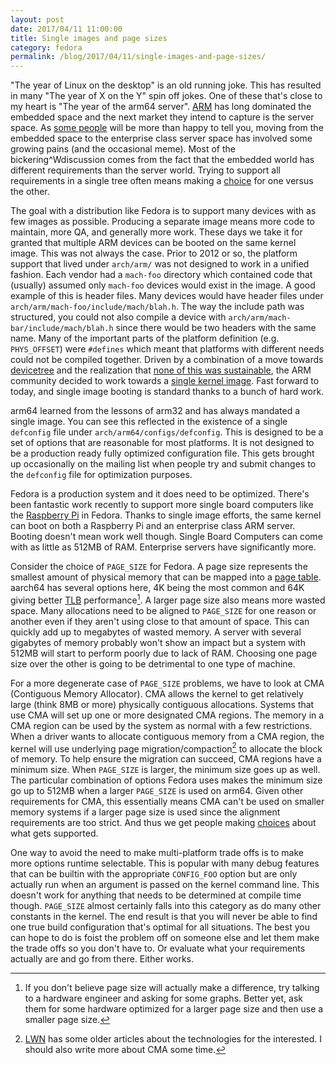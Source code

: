 ```yaml
---
layout: post
date: 2017/04/11 11:00:00
title: Single images and page sizes
category: fedora
permalink: /blog/2017/04/11/single-images-and-page-sizes/
---
```

"The year of Linux on the desktop" is an old running joke. This has resulted
in many "The year of X on the Y" spin off jokes. One of these that's close to
my heart is "The year of the arm64 server". [ARM](https://www.arm.com/) has
long dominated the embedded space and the next market they intend to capture
is the server space. As [some people](https://twitter.com/jonmasters) will
be more than happy to tell you, moving from the embedded space to the
enterprise class server space has involved some growing pains (and the
occasional meme). Most of the bickering^Wdiscussion comes from the fact that
the embedded world has different requirements than the server world. Trying
to support all requirements in a single tree often means making a
[choice](https://plus.google.com/+JonMasters/posts/GFrXmFUBMuJ) for one
versus the other.

The goal with a distribution like Fedora is to support many devices with as
few images as possible. Producing a separate image means more code to
maintain, more QA, and generally more work. These days we take it for granted
that multiple ARM devices can be booted on the same kernel image. This was
not always the case. Prior to 2012 or so, the platform support that lived
under `arch/arm/` was not designed to work in a unified fashion. Each
vendor had a `mach-foo` directory which contained code that (usually) assumed
only `mach-foo` devices would exist in the image. A good example of this is
header files. Many devices would have header files under
`arch/arm/mach-foo/include/mach/blah.h`. The way the include path was
structured, you could not also compile a device with
`arch/arm/mach-bar/include/mach/blah.h` since there would be two headers with
the same name. Many of the important parts of the platform definition (e.g.
`PHYS_OFFSET`) were `#defines` which meant that platforms with different needs
could not be compiled together.
 Driven by a combination of a
move towards [devicetree](https://lwn.net/Articles/414016/) and the realization
that [none of this was sustainable](https://lwn.net/Articles/501696/), the ARM
community decided to work towards a [single kernel image](https://lwn.net/Articles/513952/). Fast forward to today, and single image booting is standard thanks
to a bunch of hard work.

arm64 learned from the lessons of arm32 and has always mandated a single image.
You can see this reflected in the existence of a single `defconfig` file under
`arch/arm64/configs/defconfig`. This is designed to be a set of options that
are reasonable for most platforms. It is not designed to be a production ready
fully optimized configuration file. This gets brought up occasionally on the
mailing list when people try and submit changes to the `defconfig` file for
optimization purposes.

Fedora is a production system and it does need to be optimized.
There's been fantastic work recently to support more
single board computers like the
[Raspberry Pi](https://fedoramagazine.org/raspberry-pi-support-fedora-25-beta/)
in Fedora. Thanks to single image efforts, the same kernel can boot on both
a Raspberry Pi and an enterprise class ARM server. Booting doesn't mean work
well though. Single Board Computers can come with as little as 512MB of RAM.
Enterprise servers have significantly more.

Consider the choice of `PAGE_SIZE` for Fedora. A page size represents the
smallest amount of physical memory that can be mapped into a
[page table](https://en.wikipedia.org/wiki/Page_table). aarch64 has several
options here, 4K being the most common and 64K giving better [TLB](https://en.wikipedia.org/wiki/Translation_lookaside_buffer)
performance[^1]. A larger page size also means more wasted space. Many
allocations need to be aligned to `PAGE_SIZE` for one reason or another even
if they aren't using close to that amount of space. This can quickly add up to
megabytes of wasted memory. A server with several gigabytes of memory probably 
won't show an impact but a system with 512MB will start to perform poorly due
to lack of RAM. Choosing one page size over the other is going to be
detrimental to one type of machine.

For a more degenerate case of `PAGE_SIZE` problems, we have to look at CMA
(Contiguous Memory Allocator). CMA allows the kernel to get relatively
large (think 8MB or more) physically contiguous allocations. Systems
that use CMA will set up one or more designated CMA regions. The memory in
a CMA region can be used by the system as normal with a few restrictions.
When a driver wants to allocate contiguous memory from a CMA region, the
kernel will use underlying page migration/compaction[^2] to allocate
the block of memory. To help ensure the migration can succeed, CMA regions
have a minimum size. When `PAGE_SIZE` is larger, the minimum size goes up
as well. The particular combination of options Fedora uses makes the minimum
size go up to 512MB when a larger `PAGE_SIZE` is used on arm64. Given other
requirements for CMA, this essentially means CMA can't be used on smaller
memory systems if a larger page size is used since the alignment requirements
are too strict. And thus we get people making [choices](https://plus.google.com/+JonMasters/posts/GFrXmFUBMuJ) 
about what gets supported.

One way to avoid the need to make multi-platform trade offs is to make more
options runtime selectable. This is popular with many debug features that
can be builtin with the appropriate `CONFIG_FOO` option but are only actually
run when an argument is passed on the kernel command line. This doesn't
work for anything that needs to be determined at compile time though.
`PAGE_SIZE` almost certainly falls into this category as do many other
constants in the kernel. The end result is that you will never be able to
find one true build configuration that's optimal for all situations.
The best you can hope to do is foist the problem off on someone else and
let them make the trade offs so you don't have to. Or evaluate what your
requirements actually are and go from there. Either works.

[^1]: If you don't believe page size will actually make a difference, try
talking to a hardware engineer and asking for some graphs. Better yet, ask
them for some hardware optimized for a larger page size and then use a smaller
page size.

[^2]: [LWN](http://www.lwn.net) has some older articles about the technologies
for the interested. I should also write more about CMA some time.
